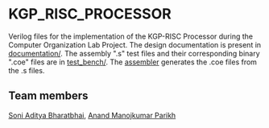 # KGP_RISC_PROCESSOR

Verilog files for the implementation of the KGP-RISC Processor during the Computer Organization Lab Project. The design documentation is present in [documentation/](./documentation). The assembly ".s" test files and their corresponding binary ".coe" files are in [test_bench/](./test_bench/). The [assembler](./test_bench/assembler.cpp) generates the .coe files from the .s files.

## Team members

[Soni Aditya Bharatbhai](https://github.com/adityasoni9998), [Anand Manojkumar Parikh](https://github.com/anandparikh4)